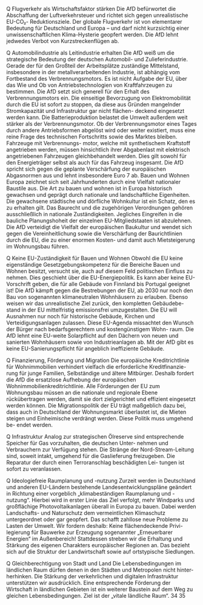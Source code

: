  
Q Flugverkehr als Wirtschaftsfaktor stärken
Die AfD befürwortet die Abschaffung der Luftverkehrsteuer und richtet sich gegen unrealistische EU-CO₂-
Reduktionsziele. Der globale Flugverkehr ist von elementarer Bedeutung für Deutschland und Europa – und 
darf nicht kurzsichtig einer unwissenschaftlichen Klima-Hysterie geopfert werden. Die AfD lehnt jedwedes 
Verbot von Kurzstreckenflügen ab.
 
Q Automobilindustrie als Leitindustrie erhalten
Die AfD weiß um die strategische Bedeutung der deutschen Automobil- und Zulieferindustrie. Gerade 
der für den Großteil der Arbeitsplätze zuständige Mittelstand, insbesondere in der metallverarbeitenden 
Industrie, ist abhängig vom Fortbestand des Verbrennungsmotors. Es ist nicht Aufgabe der EU, über das 
Wie und Ob von Antriebstechnologien von Kraftfahrzeugen zu bestimmen. Die AfD setzt sich generell für 
den Erhalt des Verbrennungsmotors ein. Die einseitige Bevorzugung von Elektromobilität durch die EU ist 
sofort zu stoppen, da diese aus Gründen mangelnder Stromkapazität und Infrastruktur gar nicht flächen-
deckend eingesetzt werden kann. Die Batterieproduktion belastet die Umwelt außerdem weit stärker als 
der Verbrennungsmotor. 
Ob der Verbrennungsmotor eines Tages durch andere Antriebsformen abgelöst wird oder weiter existiert, 
muss eine reine Frage des technischen Fortschritts sowie des Marktes bleiben. Fahrzeuge mit Verbrennungs-
motor, welche mit synthetischem Kraftstoff angetrieben werden, müssen hinsichtlich ihrer Abgabenlast mit 
elektrisch angetriebenen Fahrzeugen gleichbehandelt werden. Dies gilt sowohl für den Energieträger selbst 
als auch für das Fahrzeug insgesamt. Die AfD spricht sich gegen die geplante Verschärfung der europäischen 
Abgasnormen aus und lehnt insbesondere Euro 7 ab. 
Bauen und Wohnen 
Europa zeichnet sich seit Jahrhunderten durch eine Vielfalt nationaler Baustile aus. Die Art zu bauen und 
wohnen ist in Europa historisch gewachsen und geprägt durch nationale und landschaftliche Eigenheiten. Die 
gewachsene städtische und dörfliche Wohnkultur ist ein Schatz, den es zu erhalten gilt. 
Das Baurecht und die zugehörigen Verordnungen gehören ausschließlich in nationale Zuständigkeiten. 
Jegliches Eingreifen in die bauliche Planungshoheit der einzelnen EU-Mitgliedstaaten ist abzulehnen. Die 
AfD verteidigt die Vielfalt der europäischen Baukultur und wendet sich gegen die Vereinheitlichung sowie die 
Verschärfung der Baurichtlinien durch die EU, die zu einer enormen Kosten- und damit auch Mietsteigerung 
im Wohnungsbau führen. 
 
Q Keine EU-Zuständigkeit für Bauen und Wohnen
Obwohl die EU keine eigenständige Gesetzgebungskompetenz für die Bereiche Bauen und Wohnen besitzt, 
versucht sie, auch auf diesem Feld politischen Einfluss zu nehmen. Dies geschieht über die EU-Energiepolitik. 
Es kann aber keine EU-Vorschrift geben, die für alle Gebäude von Finnland bis Portugal geeignet ist!
Die AfD kämpft gegen die Bestrebungen der EU, ab 2030 nur noch den Bau von sogenannten klimaneutralen 
Wohnhäusern zu erlauben. Ebenso weisen wir das unrealistische Ziel zurück, den kompletten Gebäudebe-
stand in der EU mittelfristig emissionsfrei umzugestalten. Die EU will Ausnahmen nur noch für historische 
Gebäude, Kirchen und Verteidigungsanlagen zulassen.
Diese EU-Agenda missachtet den Wunsch der Bürger nach bedarfsgerechtem und kostengünstigem Wohn-
raum. Die AfD lehnt eine EU-weite Solarpflicht auf den Dächern von neuen und sanierten Wohnhäusern 
sowie von Industrieanlagen ab. Mit der AfD gibt es keine EU-Sanierungspflicht für angeblich ineffiziente 
Gebäude. 
 
Q Finanzierung, Förderung und Migration
Die europäische Kreditrichtlinie für Wohnimmobilien verhindert vielfach die erforderliche Kreditfinanzie-
rung für junge Familien, Selbständige und ältere Mitbürger. Deshalb fordert die AfD die ersatzlose Aufhebung 
der europäischen Wohnimmobilienkreditrichtlinie.
Alle Förderungen der EU zum Wohnungsbau müssen an die nationale und regionale Ebene rückübertragen 
werden, damit sie dort zielgerichtet und effizient eingesetzt werden können.
Die Migrationspolitik der EU trägt maßgeblich dazu bei, dass auch in Deutschland der Wohnungsmarkt 
überlastet ist, die Mieten steigen und Einheimische verdrängt werden. Diese Politik muss umgehend be-
endet werden. 
 
Q Infrastruktur
Analog zur strategischen Ölreserve sind entsprechende Speicher für Gas vorzuhalten, die deutschen Unter-
nehmen und Verbrauchern zur Verfügung stehen. Die Stränge der Nord-Stream-Leitung sind, soweit intakt, 
umgehend für die Gaslieferung freizugeben. Die Reparatur der durch einen Terroranschlag beschädigten Lei-
tungen ist sofort zu veranlassen.
 
Q Ideologiefreie Raumplanung und -nutzung
Zurzeit werden in Deutschland und anderen EU-Ländern bestehende Landesentwicklungspläne geändert 
in Richtung einer vorgeblich „klimabeständigen Raumplanung und -nutzung“. Hierbei wird in erster Linie 
das Ziel verfolgt, mehr Windparks und großflächige Photovoltaikanlagen überall in Europa zu bauen. Dabei 
werden Landschafts- und Naturschutz dem vermeintlichen Klimaschutz untergeordnet oder gar geopfert. 
Das schafft zahllose neue Probleme zu Lasten der Umwelt. Wir fordern deshalb: Keine flächendeckende Privi-
legierung für Bauwerke zur Erzeugung sogenannter „Erneuerbarer Energien“ im Außenbereich!
Stattdessen streben wir die Erhaltung und Stärkung des eigenen Charakters europäischer Regionen an. Das 
bezieht sich auf die Struktur der Landwirtschaft sowie auf ortstypische Siedlungen.
 
Q Gleichberechtigung von Stadt und Land
Die Lebensbedingungen im ländlichen Raum dürfen denen in den Städten und Metropolen nicht hinter-
herhinken. Die Stärkung der verkehrlichen und digitalen Infrastruktur unterstützen wir ausdrücklich. Eine 
entsprechende Förderung der Wirtschaft in ländlichen Gebieten ist ein weiterer Baustein auf dem Weg zu 
gleichen Lebensbedingungen. Ziel ist der „vitale ländliche Raum“. 
34
35
